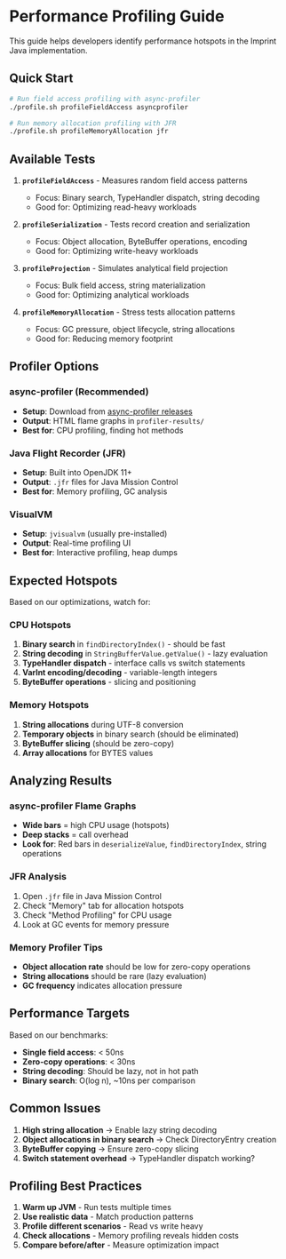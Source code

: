 # Performance Profiling Guide

This guide helps developers identify performance hotspots in the Imprint Java implementation.

## Quick Start

```bash
# Run field access profiling with async-profiler
./profile.sh profileFieldAccess asyncprofiler

# Run memory allocation profiling with JFR
./profile.sh profileMemoryAllocation jfr
```

## Available Tests

1. **`profileFieldAccess`** - Measures random field access patterns
   - Focus: Binary search, TypeHandler dispatch, string decoding
   - Good for: Optimizing read-heavy workloads

2. **`profileSerialization`** - Tests record creation and serialization
   - Focus: Object allocation, ByteBuffer operations, encoding
   - Good for: Optimizing write-heavy workloads

3. **`profileProjection`** - Simulates analytical field projection
   - Focus: Bulk field access, string materialization
   - Good for: Optimizing analytical workloads

4. **`profileMemoryAllocation`** - Stress tests allocation patterns
   - Focus: GC pressure, object lifecycle, string allocations
   - Good for: Reducing memory footprint

## Profiler Options

### async-profiler (Recommended)
- **Setup**: Download from [async-profiler releases](https://github.com/jvm-profiling-tools/async-profiler/releases)
- **Output**: HTML flame graphs in `profiler-results/`
- **Best for**: CPU profiling, finding hot methods

### Java Flight Recorder (JFR)
- **Setup**: Built into OpenJDK 11+
- **Output**: `.jfr` files for Java Mission Control
- **Best for**: Memory profiling, GC analysis

### VisualVM
- **Setup**: `jvisualvm` (usually pre-installed)
- **Output**: Real-time profiling UI
- **Best for**: Interactive profiling, heap dumps

## Expected Hotspots

Based on our optimizations, watch for:

### CPU Hotspots
1. **Binary search** in `findDirectoryIndex()` - should be fast
2. **String decoding** in `StringBufferValue.getValue()` - lazy evaluation
3. **TypeHandler dispatch** - interface calls vs switch statements
4. **VarInt encoding/decoding** - variable-length integers
5. **ByteBuffer operations** - slicing and positioning

### Memory Hotspots
1. **String allocations** during UTF-8 conversion
2. **Temporary objects** in binary search (should be eliminated)
3. **ByteBuffer slicing** (should be zero-copy)
4. **Array allocations** for BYTES values

## Analyzing Results

### async-profiler Flame Graphs
- **Wide bars** = high CPU usage (hotspots)
- **Deep stacks** = call overhead
- **Look for**: Red bars in `deserializeValue`, `findDirectoryIndex`, string operations

### JFR Analysis
1. Open `.jfr` file in Java Mission Control
2. Check "Memory" tab for allocation hotspots
3. Check "Method Profiling" for CPU usage
4. Look at GC events for memory pressure

### Memory Profiler Tips
- **Object allocation rate** should be low for zero-copy operations
- **String allocations** should be rare (lazy evaluation)
- **GC frequency** indicates allocation pressure

## Performance Targets

Based on our benchmarks:
- **Single field access**: < 50ns
- **Zero-copy operations**: < 30ns  
- **String decoding**: Should be lazy, not in hot path
- **Binary search**: O(log n), ~10ns per comparison

## Common Issues

1. **High string allocation** → Enable lazy string decoding
2. **Object allocations in binary search** → Check DirectoryEntry creation
3. **ByteBuffer copying** → Ensure zero-copy slicing
4. **Switch statement overhead** → TypeHandler dispatch working?

## Profiling Best Practices

1. **Warm up JVM** - Run tests multiple times
2. **Use realistic data** - Match production patterns  
3. **Profile different scenarios** - Read vs write heavy
4. **Check allocations** - Memory profiling reveals hidden costs
5. **Compare before/after** - Measure optimization impact